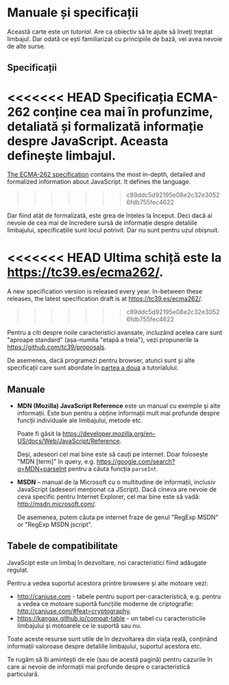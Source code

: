 
# Manuale și specificații

Această carte este un *tutorial*. Are ca obiectiv să te ajute să înveți treptat limbajul. Dar odată ce ești familiarizat cu principiile de bază, vei avea nevoie de alte surse.

## Specificații

<<<<<<< HEAD
**Specificația ECMA-262** conține cea mai în profunzime, detaliată și formalizată informație despre JavaScript. Aceasta definește limbajul.
=======
[The ECMA-262 specification](https://www.ecma-international.org/publications/standards/Ecma-262.htm) contains the most in-depth, detailed and formalized information about JavaScript. It defines the language.
>>>>>>> c89ddc5d92195e08e2c32e30526fdb755fec4622

Dar fiind atât de formalizată, este grea de înțeles la început. Deci dacă ai nevoie de cea mai de încredere sursă de informație despre detaliile limbajului, specificațiile sunt locul potrivit. Dar nu sunt pentru uzul obișnuit.

<<<<<<< HEAD
Ultima schiță este la <https://tc39.es/ecma262/>.
=======
A new specification version is released every year. In-between these releases, the latest specification draft is at <https://tc39.es/ecma262/>.
>>>>>>> c89ddc5d92195e08e2c32e30526fdb755fec4622

Pentru a citi despre noile caracteristici avansate, incluzând acelea care sunt "aproape standard" (așa-numita "etapă a treia"), vezi propunerile la <https://github.com/tc39/proposals>.

De asemenea, dacă programezi pentru browser, atunci sunt și alte specificații care sunt abordate în [partea a doua](info:browser-environment) a tutorialului.

## Manuale

- **MDN (Mozilla) JavaScript Reference** este un manual cu exemple și alte informații. Este bun pentru a obține informații mult mai profunde despre funcții individuale ale limbajului, metode etc.

    Poate fi găsit la <https://developer.mozilla.org/en-US/docs/Web/JavaScript/Reference>.

    Deși, adeseori cel mai bine este să cauți pe internet. Doar folosește "MDN [term]" în query, e.g. <https://google.com/search?q=MDN+parseInt> pentru a căuta funcția `parseInt`.

- **MSDN** – manual de la Microsoft cu o multitudine de informații, inclusiv JavaScript (adeseori menționat ca JScript). Dacă cineva are nevoie de ceva specific pentru Internet Explorer, cel mai bine este să vadă: <http://msdn.microsoft.com/>.
    
    De asemenea, putem căuta pe internet fraze de genul "RegExp MSDN" or "RegExp MSDN jscript".

## Tabele de compatibilitate

JavaScipt este un limbaj în dezvoltare, noi caracteristici fiind adăugate regulat.

Pentru a vedea suportul acestora printre browsere și alte motoare vezi:

- <http://caniuse.com> - tabele pentru suport per-caracteristică, e.g. pentru a vedea ce motoare suportă funcțiile moderne de criptografie: <http://caniuse.com/#feat=cryptography>.
- <https://kangax.github.io/compat-table> - un tabel cu caracteristicile limbajului și motoarele ce le suportă sau nu.

Toate aceste resurse sunt utile de în dezvoltarea din viața reală, conținând informații valoroase despre detaliile limbajului, suportul acestora etc.

Te rugăm să îți amintești de ele (sau de acestă pagină) pentru cazurile în care ai nevoie de informații mai profunde despre o caracteristică particulară.
